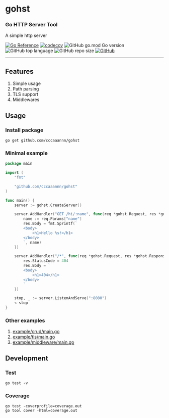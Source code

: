 # gohst

### Go HTTP Server Tool
A simple http server

[![Go Reference](https://pkg.go.dev/badge/github.com/cccaaannn/gohst.svg)](https://pkg.go.dev/github.com/cccaaannn/gohst) [![codecov](https://codecov.io/github/cccaaannn/gohst/graph/badge.svg?token=CM770U3IB4)](https://codecov.io/github/cccaaannn/gohst) ![GitHub go.mod Go version](https://img.shields.io/github/go-mod/go-version/cccaaannn/gohst) ![GitHub top language](https://img.shields.io/github/languages/top/cccaaannn/gohst?color=008B8B&style=flat-square) ![GitHub repo size](https://img.shields.io/github/repo-size/cccaaannn/gohst?color=FF6347&style=flat-square) [![GitHub](https://img.shields.io/github/license/cccaaannn/gohst?color=green&style=flat-square)](https://github.com/cccaaannn/gohst/blob/master/LICENSE)

---

## Features

1. Simple usage
2. Path parsing
3. TLS support
4. Middlewares

## Usage

### Install package
```shell
go get github.com/cccaaannn/gohst
```

### Minimal example
```go
package main

import (
	"fmt"

	"github.com/cccaaannn/gohst"
)

func main() {
	server := gohst.CreateServer()

	server.AddHandler("GET /hi/:name", func(req *gohst.Request, res *gohst.Response) {
		name := req.Params["name"]
		res.Body = fmt.Sprintf(`
		<body>
			<h1>Hello %s!</h1>
		</body>
		`, name)
	})

	server.AddHandler("/*", func(req *gohst.Request, res *gohst.Response) {
		res.StatusCode = 404
		res.Body = `
		<body>
			<h1>404</h1>
		</body>
		`
	})

	stop, _ := server.ListenAndServe(":8080")
	<-stop
}

```

### Other examples
1. [example/crud/main.go](/example/crud/main.go)
2. [example/tls/main.go](/example/tls/main.go)
3. [example/middleware/main.go](/example/middleware/main.go)


## Development

### Test
```shell
go test -v
```
### Coverage
```shell
go test -coverprofile=coverage.out
go tool cover -html=coverage.out
```
